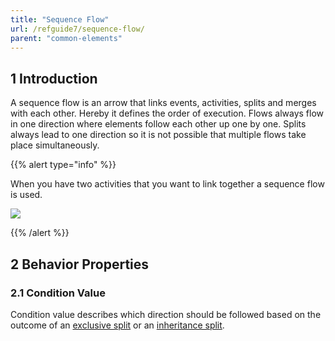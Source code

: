 ```yaml
---
title: "Sequence Flow"
url: /refguide7/sequence-flow/
parent: "common-elements"
---
```


## 1 Introduction

A sequence flow is an arrow that links events, activities, splits and merges with each other. Hereby it defines the order of execution. Flows always flow in one direction where elements follow each other up one by one. Splits always lead to one direction so it is not possible that multiple flows take place simultaneously.

{{% alert type="info" %}}

When you have two activities that you want to link together a sequence flow is used.

![](attachments/819203/917971.png)

{{% /alert %}}

## 2 Behavior Properties

### 2.1 Condition Value

Condition value describes which direction should be followed based on the outcome of an [exclusive split](exclusive-split) or an [inheritance split](inheritance-split).
